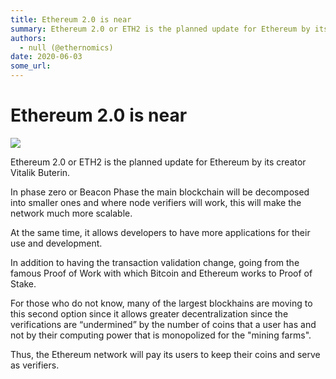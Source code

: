 ```yaml
---
title: Ethereum 2.0 is near
summary: Ethereum 2.0 or ETH2 is the planned update for Ethereum by its creator Vitalik Buterin. In phase zero or Beacon Phase the main blockchain will be decomposed int
authors:
  - null (@ethernomics)
date: 2020-06-03
some_url: 
---
```


# Ethereum 2.0 is near

![](https://api.kauri.io:443/ipfs/QmUvZk7yughHkwMRLo1GavttF98GQ4bY5PZDX298eBhTpc)

Ethereum 2.0 or ETH2 is the planned update for Ethereum by its creator Vitalik Buterin.


In phase zero or Beacon Phase the main blockchain will be decomposed into smaller ones and where node verifiers will work, this will make the network much more scalable.

At the same time, it allows developers to have more applications for their use and development.


In addition to having the transaction validation change, going from the famous Proof of Work with which Bitcoin and Ethereum works to Proof of Stake.

For those who do not know, many of the largest blockhains are moving to this second option since it allows greater decentralization since the verifications are “undermined” by the number of coins that a user has and not by their computing power that is monopolized for the "mining farms".


Thus, the Ethereum network will pay its users to keep their coins and serve as verifiers.